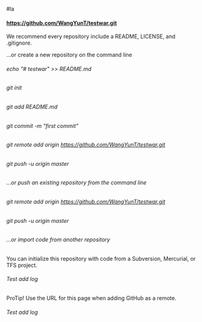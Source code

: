 #la
#### https://github.com/WangYunT/testwar.git

We recommend every repository include a README, LICENSE, and .gitignore.

…or create a new repository on the command line

###### echo "# testwar" >> README.md
###### git init
###### git add README.md
###### git commit -m "first commit"
###### git remote add origin https://github.com/WangYunT/testwar.git
###### git push -u origin master
###### …or push an existing repository from the command line

###### git remote add origin https://github.com/WangYunT/testwar.git
###### git push -u origin master
###### …or import code from another repository
You can initialize this repository with code from a Subversion, Mercurial, or TFS project.

###### Test add log
 ProTip! Use the URL for this page when adding GitHub as a remote.
 
 ###### Test add log

